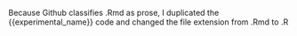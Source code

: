 Because Github classifies .Rmd as prose, I duplicated the {{experimental_name}} code and changed the file extension from .Rmd to .R
